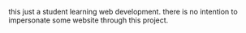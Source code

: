 this just a student learning web development. there is no intention to impersonate some website through this project.
